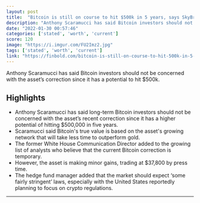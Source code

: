 ```yaml
---
layout: post
title:  "Bitcoin is still on course to hit $500k in 5 years, says SkyBridge Capital founder"
description: "Anthony Scaramucci has said Bitcoin investors should not be concerned with the asset’s correction since it has a potential to hit $500k."
date: "2022-01-30 00:57:46"
categories: ['stated', 'worth', 'current']
score: 120
image: "https://i.imgur.com/FU2Imz2.jpg"
tags: ['stated', 'worth', 'current']
link: "https://finbold.com/bitcoin-is-still-on-course-to-hit-500k-in-5-years-says-skybridge-capital-founder/"
---
```


Anthony Scaramucci has said Bitcoin investors should not be concerned with the asset’s correction since it has a potential to hit $500k.

## Highlights

- Anthony Scaramucci has said long-term Bitcoin investors should not be concerned with the asset’s recent correction since it has a higher potential of hitting $500,000 in five years.
- Scaramucci said Bitcoin's true value is based on the asset's growing network that will take less time to outperform gold.
- The former White House Communication Director added to the growing list of analysts who believe that the current Bitcoin correction is temporary.
- However, the asset is making minor gains, trading at $37,800 by press time.
- The hedge fund manager added that the market should expect ‘some fairly stringent’ laws, especially with the United States reportedly planning to focus on crypto regulations.

---
